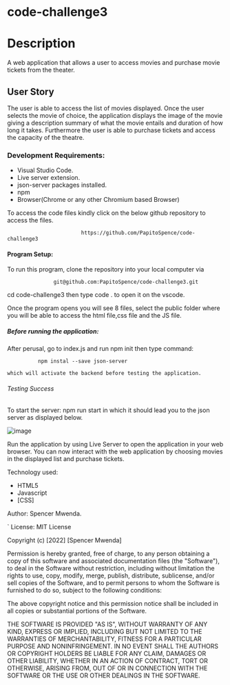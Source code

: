 # code-challenge3

<H1>Description</h1>  
A web application that allows a user to  access movies and purchase movie tickets from the theater.

<H2>User Story</H2> The user is able to access the list of movies displayed. 
Once the user selects the movie of choice, the application displays the image of the movie
giving a description summary of what the movie entails and duration of how long it takes.
Furthermore the user is able to purchase tickets and access the capacity of the theatre.

<H3>Development Requirements:</H3>
<ul>
<li>Visual Studio Code.</li>

<li>Live server extension.</li>

<li>json-server packages installed.</li>

<li>npm</li>

<li>Browser(Chrome or any other Chromium based Browser)</li>
</ul>




To access the code files kindly click on the below github repository to access the files.


                            https://github.com/PapitoSpence/code-challenge3
                            
 <H4>Program Setup:</H4>
 To run this program, clone the repository into your local computer via
                   
                   git@github.com:PapitoSpence/code-challenge3.git
 
 cd code-challenge3 then type code . to open it on the vscode.

Once the program opens you will see 8 files, select the public folder where you will be able to access the html file,css file and the JS file.


<H5>Before running the application:</H5>
After perusal, go to index.js and run npm init then type command: 
              
              npm instal --save json-server
              
    which will activate the backend before testing the application.     
    
<H6>Testing Success</H6>
To start the server: npm run start in which it should lead you to the json server as displayed below.


![image](https://user-images.githubusercontent.com/117740002/207523064-2bbb16a8-cace-4bae-be9a-47cf250df89b.png)


 Run the application by using Live Server to open the application in your web browser. You can now interact with the web application by choosing movies in the displayed list and purchase tickets.

Technology used:
<ul>
<li>HTML5</li> 
<li>Javascript</li> 
<li>[CSS]</li>
</ul>


Author: Spencer Mwenda.


` License: MIT License

Copyright (c) [2022] [Spencer Mwenda]

Permission is hereby granted, free of charge, to any person obtaining a copy of this software and associated documentation files (the "Software"), to deal in the Software without restriction, including without limitation the rights to use, copy, modify, merge, publish, distribute, sublicense, and/or sell copies of the Software, and to permit persons to whom the Software is furnished to do so, subject to the following conditions:

The above copyright notice and this permission notice shall be included in all copies or substantial portions of the Software.

THE SOFTWARE IS PROVIDED "AS IS", WITHOUT WARRANTY OF ANY KIND, EXPRESS OR IMPLIED, INCLUDING BUT NOT LIMITED TO THE WARRANTIES OF MERCHANTABILITY, FITNESS FOR A PARTICULAR PURPOSE AND NONINFRINGEMENT. IN NO EVENT SHALL THE AUTHORS OR COPYRIGHT HOLDERS BE LIABLE FOR ANY CLAIM, DAMAGES OR OTHER LIABILITY, WHETHER IN AN ACTION OF CONTRACT, TORT OR OTHERWISE, ARISING FROM, OUT OF OR IN CONNECTION WITH THE SOFTWARE OR THE USE OR OTHER DEALINGS IN THE SOFTWARE.


